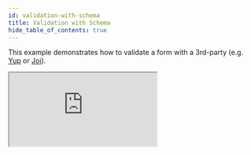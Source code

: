```yaml
---
id: validation-with-schema
title: Validation with Schema
hide_table_of_contents: true
---
```


This example demonstrates how to validate a form with a 3rd-party (e.g. [Yup](https://github.com/jquense/yup) or [Joi](https://github.com/sideway/joi)).

<iframe src="https://codesandbox.io/embed/rcf-schema-lsk6f?fontsize=14&hidenavigation=1&theme=dark"
  style={{ width: "100%", height: "500px", border: "0", borderRadius: "4px",  overflow: "hidden" }}
  title="RCF - Schema"
  allow="accelerometer; ambient-light-sensor; camera; encrypted-media; geolocation; gyroscope; hid; microphone; midi; payment; usb; vr; xr-spatial-tracking"
  sandbox="allow-forms allow-modals allow-popups allow-presentation allow-same-origin allow-scripts"
></iframe>
